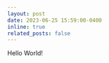 ```yaml
---
layout: post
date: 2023-06-25 15:59:00-0400
inline: true
related_posts: false
---
```


Hello World!
